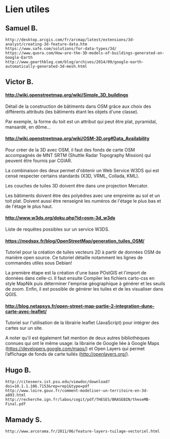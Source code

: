# Lien utiles

## Samuel B. 

	http://desktop.arcgis.com/fr/arcmap/latest/extensions/3d-analyst/creating-3d-feature-data.htm
	https://www.safe.com/solutions/for-data-types/3d/
	https://www.quora.com/How-are-the-3D-models-of-buildings-generated-on-Google-Earth
	http://www.gearthblog.com/blog/archives/2014/09/google-earth-automatically-generated-3d-mesh.html


## Victor B.

#### http://wiki.openstreetmap.org/wiki/Simple_3D_buildings
	
Détail de la construction de bâtiments dans OSM grâce aux choix des différents attributs (les bâtiments étant les objets d'une classe).

Par exemple, la forme du toit est un attribut qui peut être plat, pyramidal, mansardé, en dôme...
	
#### http://wiki.openstreetmap.org/wiki/OSM-3D.org#Data_Availability
	
Pour créer de la 3D avec OSM, il faut des fonds de carte OSM accompagnés de MNT SRTM (Shuttle Radar Topography Mission) qui peuvent être fournis par CGIAR.

La combinaison des deux permet d'obtenir un Web Service W3DS qui est censé respecter certains standards (X3D, VRML, Collada, KML).

Les couches de tuiles 3D doivent être dans une projection Mercator.

Les bâtiments doivent être des polyèdres avec une empreinte au sol et un toit plat. Doivent aussi être renseigné les numéros de l'étage le plus bas et de l'étage le plus haut.

#### http://www.w3ds.org/doku.php?id=osm-3d_w3ds
	
Liste de requêtes possibles sur un service W3DS.

#### https://medspx.fr/blog/OpenStreetMap/generation_tuiles_OSM/

Tutoriel pour la création de tuiles vecteurs 2D à partir de données OSM de manière open source. Ce tutoriel détaille notamment les lignes de commandes utiles sous Debian! 

La première étape est la création d'une base POstGIS et l'import de données dans celle-ci. Il faut ensuite Compiler les fichiers carto-css en style MapNik puis déterminer l'emprise géographique à générer et les seuils de zoom. Enfin, il est possible de générer les tuiles et de les visualiser dans QGIS.

#### http://blog.netapsys.fr/open-street-map-partie-2-integration-dune-carte-avec-leaflet/

Tutoriel sur l'utilisation de la librairie leaflet (JavaScript) pour intégrer des cartes sur un site.

A noter qu'il est également fait mention de deux autres bibliothèques connues qui ont le même usage: la librairie de Google liée à Google Maps (https://developers.google.com/maps/) et Open Layers qui permet l’affichage de fonds de carte tuilés (http://openlayers.org/).

## Hugo B.

	http://citeseerx.ist.psu.edu/viewdoc/download?doi=10.1.1.106.7153&rep=rep1&type=pdf  
	http://www.loire.gouv.fr/comment-modeliser-un-territoire-en-3d-a893.html  
	http://recherche.ign.fr/labos/cogit/pdf/THESES/BRASEBIN/theseMB-Final.pdf
	
## Mamady S.
	
	http://www.arcorama.fr/2011/06/feature-layers-tuilage-vectoriel.html
